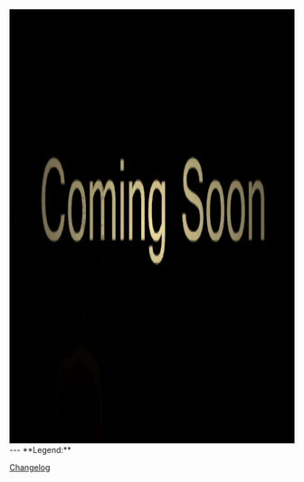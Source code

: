 <img src="screenshoot.gif" width="1024" height="768">
---
**Legend:**

[Changelog](https://github.com/xvenux/xvenux/blob/main/CHANGELOG.md)